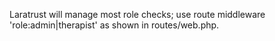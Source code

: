 Laratrust will manage most role checks; use route middleware 'role:admin|therapist' as shown in routes/web.php.
